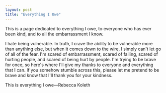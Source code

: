 ```yaml
---
layout: post
title: "Everything I Owe"
---
```


This is a page dedicated to everything I owe, to everyone who has ever been kind, and to all the embarrassment I know.

<!--more-->

I hate being vulnerable. In truth, I crave the ability to be vulnerable more than anything else, but when it comes down to the wire, I simply can't let go of all of the fear. I'm scared of embarrassment, scared of failing, scared of hurting people, and scared of being hurt by people. I'm trying to be brave for once, so here's where I'll give my thanks to everyone and everything that I can. If you somehow stumble across this, please let me pretend to be brave and know that I'll thank you for your kindness. <div class=indent> This is everything I owe—Rebecca Koleth</div>
